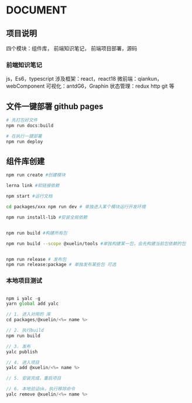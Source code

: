 # DOCUMENT

## 项目说明

四个模块：组件库， 前端知识笔记， 前端项目部署，源码

### 前端知识笔记

js，Es6，typescript
涉及框架：react，react18
微前端：qiankun， webComponent
可视化：antdG6，Graphin
状态管理：redux
http
git 等

## 文件一键部署 github pages

```bash
# 先打包好文件
npm run docs:build

# 在执行一键部署
npm run deploy
```

## 组件库创建

```bash
npm run create #创建模块

lerna link #软链接依赖

npm start #运行文档

cd packages/xxx npm run dev # 单独进入某个模块运行开发环境

npm run install-lib #安装全局依赖


npm run build #构建所有包

npm run build --scope @xuelin/tools #单独构建某一包，会先构建当前包依赖的包


npm run release # 发布包
npm run release:package # 单独发布某些包 可选

```

### 本地项目测试

```js

npm i yalc -g
yarn global add yalc

// 1. 进入对用的 库
cd packages/@xuelin/<%= name %>

// 2. 执行build
npm run build

// 3. 发布
yalc publish

// 4. 进入项目
yalc add @xuelin/<%= name %>

// 5. 安装完成，重启项目

// 6. 本地验证ok，执行移除命令
yalc remove @xuelin/<%= name %>

```
